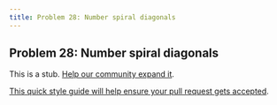 ```yaml
---
title: Problem 28: Number spiral diagonals
---
```

## Problem 28: Number spiral diagonals

This is a stub. <a href='https://github.com/freecodecamp/guides/tree/master/src/pages/certifications/coding-interview-prep/project-euler/problem-28-number-spiral-diagonals/index.md' target='_blank' rel='nofollow'>Help our community expand it</a>.

<a href='https://github.com/freecodecamp/guides/blob/master/README.md' target='_blank' rel='nofollow'>This quick style guide will help ensure your pull request gets accepted</a>.

<!-- The article goes here, in GitHub-flavored Markdown. Feel free to add YouTube videos, images, and CodePen/JSBin embeds  -->
